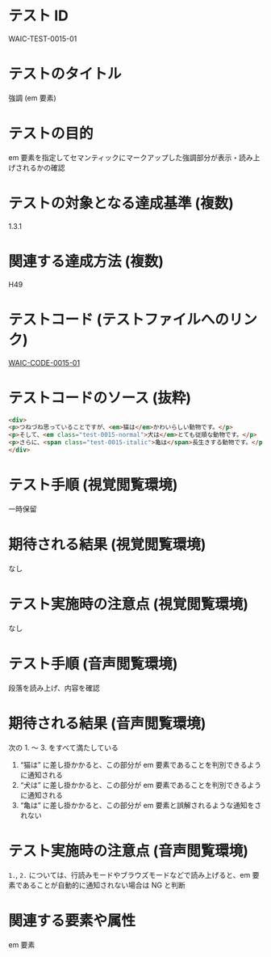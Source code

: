 

# テスト ID
WAIC-TEST-0015-01

# テストのタイトル
強調 (em 要素)

# テストの目的
em 要素を指定してセマンティックにマークアップした強調部分が表示・読み上げされるかの確認

# テストの対象となる達成基準 (複数)
1.3.1

# 関連する達成方法 (複数)
H49

# テストコード (テストファイルへのリンク)
[WAIC-CODE-0015-01](https://waic.github.io/as_test/WAIC-CODE/WAIC-CODE-0015-01.html)

# テストコードのソース (抜粋)
```html
<div>
<p>つねづね思っていることですが、<em>猫は</em>かわいらしい動物です。</p>
<p>そして、<em class="test-0015-normal">犬は</em>とても従順な動物です。</p>
<p>さらに、<span class="test-0015-italic">亀は</span>長生きする動物です。</p>
</div>

```
# テスト手順 (視覚閲覧環境)
一時保留

# 期待される結果 (視覚閲覧環境)
なし

# テスト実施時の注意点 (視覚閲覧環境)
なし

# テスト手順 (音声閲覧環境)
段落を読み上げ、内容を確認

# 期待される結果 (音声閲覧環境)
次の 1. 〜 3. をすべて満たしている
1. “猫は” に差し掛かかると、この部分が em 要素であることを判別できるように通知される
2. “犬は” に差し掛かかると、この部分が em 要素であることを判別できるように通知される
3. “亀は” に差し掛かかると、この部分が em 要素と誤解されるような通知をされない

# テスト実施時の注意点 (音声閲覧環境)
`1.`, `2.` については、行読みモードやブラウズモードなどで読み上げると、em 要素であることが自動的に通知されない場合は NG と判断

# 関連する要素や属性
em 要素


